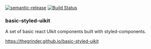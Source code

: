 [![semantic-release](https://img.shields.io/badge/%20%20%F0%9F%93%A6%F0%9F%9A%80-semantic--release-e10079.svg)](https://github.com/semantic-release/semantic-release) [![Build Status](https://travis-ci.org/thegrinder/basic-styled-uikit.svg?branch=master)](https://travis-ci.org/thegrinder/basic-styled-uikit)


### basic-styled-uikit

A set of basic react UIkit components built with styled-components.

https://thegrinder.github.io/basic-styled-uikit